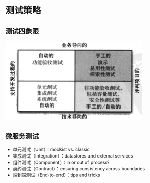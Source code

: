 # 测试策略

## 测试四象限

![](../../_images/test-4quadrant.png)

## 微服务测试

* 单元测试（Unit）：mockist vs. classic
* 集成测试（Integration）：datastores and external services
* 组件测试（Component）：in or out of process?
* 契约测试（Contract）：ensuring consistency across boundaries
* 端到端测试（End-to-end）：tips and tricks